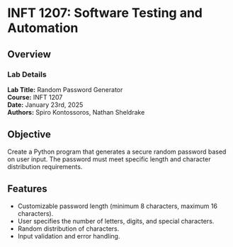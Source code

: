 # INFT 1207: Software Testing and Automation

## Overview

### Lab Details

**Lab Title:** Random Password Generator  
**Course:** INFT 1207  
**Date:** January 23rd, 2025  
**Authors:** Spiro Kontossoros, Nathan Sheldrake  

## Objective

Create a Python program that generates a secure random password based on user input. The password must meet specific length and character distribution requirements.

## Features

- Customizable password length (minimum 8 characters, maximum 16 characters).
- User specifies the number of letters, digits, and special characters.
- Random distribution of characters.
- Input validation and error handling.
